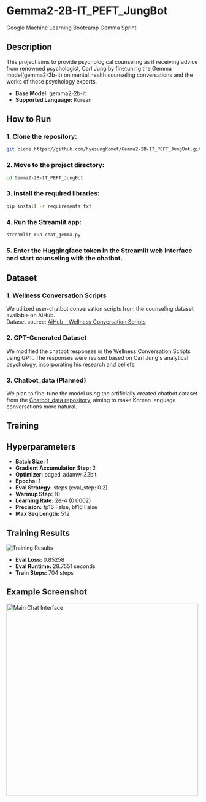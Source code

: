 # Gemma2-2B-IT_PEFT_JungBot
Google Machine Learning Bootcamp Gemma Sprint

## Description
This project aims to provide psychological counseling as if receiving advice from renowned psychologist, Carl Jung by finetuning the Gemma model(gemma2-2b-it) on mental health 
counseling conversations and the works of these psychology experts.
- **Base Model:** gemma2-2b-it  
- **Supported Language:** Korean

## How to Run

### 1. Clone the repository:
   ```bash
   git clone https://github.com/hyesungKomet/Gemma2-2B-IT_PEFT_JungBot.git
   ```
   
### 2. Move to the project directory:
   ```bash
   cd Gemma2-2B-IT_PEFT_JungBot
   ```

### 3. Install the required libraries:
   ```bash
   pip install -r requirements.txt
   ```

### 4. Run the Streamlit app:
   ```bash
   streamlit run chat_gemma.py
   ```

### 5. Enter the Huggingface token in the Streamlit web interface and start counseling with the chatbot.

## Dataset
### 1. Wellness Conversation Scripts
We utilized user-chatbot conversation scripts from the counseling dataset available on AiHub.  
Dataset source: [AiHub - Wellness Conversation Scripts](https://aihub.or.kr/aihubdata/data/view.do?currMenu=120&topMenu=100&aihubDataSe=extrldata&dataSetSn=267)

### 2. GPT-Generated Dataset
We modified the chatbot responses in the Wellness Conversation Scripts using GPT. The responses were revised based on Carl Jung's analytical psychology, incorporating his research and beliefs.

### 3. Chatbot_data (Planned)
We plan to fine-tune the model using the artificially created chatbot dataset from the [Chatbot_data repository](https://github.com/songys/Chatbot_data), aiming to make Korean language conversations more natural.

## Training
## Hyperparameters
- **Batch Size:** 1
- **Gradient Accumulation Step:** 2
- **Optimizer:** paged_adamw_32bit
- **Epochs:** 1
- **Eval Strategy:** steps (eval_step: 0.2)
- **Warmup Step:** 10
- **Learning Rate:** 2e-4 (0.0002)
- **Precision:** fp16 False, bf16 False
- **Max Seq Length:** 512

## Training Results
![Training Results](https://github.com/user-attachments/assets/87f3a650-438c-4401-a113-d1d1e2ad5c13)
- **Eval Loss:** 0.85258
- **Eval Runtime:** 28.7551 seconds
- **Train Steps:** 704 steps

## Example Screenshot
<img src="https://github.com/user-attachments/assets/9e27a25f-7407-447f-bf4e-cee7ba8c60ef" alt="Main Chat Interface" width="500"/>
